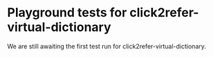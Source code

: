 # Playground tests for click2refer-virtual-dictionary
We are still awaiting the first test run for click2refer-virtual-dictionary.
